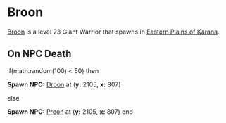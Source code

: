 # Broon



[Broon](/npc/15051) is a level 23 Giant Warrior that spawns in [Eastern Plains of Karana](/zone/15).



## On NPC Death

if(math.random(100) < 50) then


**Spawn NPC:**  [Droon](/npc/15138) at (**y:** 2105, **x:** 807)

else


**Spawn NPC:**  [Proon](/npc/15160) at (**y:** 2105, **x:** 807)
end
